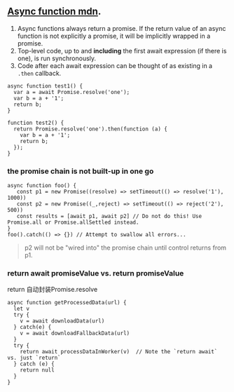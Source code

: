 ## [Async function mdn](https://developer.mozilla.org/en-US/docs/Web/JavaScript/Reference/Statements/async_function).  
1. Async functions always return a promise. If the return value of an async function is not explicitly a promise, it will be implicitly wrapped in a promise.  
2. Top-level code, up to and **including** the first await expression (if there is one), is run synchronously.   
3. Code after each await expression can be thought of as existing in a `.then` callback.  
```
async function test1() {
  var a = await Promise.resolve('one');
  var b = a + '1';
  return b;
}

function test2() {
  return Promise.resolve('one').then(function (a) {
    var b = a + '1';
    return b;
  });
}
```

### the promise chain is not built-up in one go
```
async function foo() {
   const p1 = new Promise((resolve) => setTimeout(() => resolve('1'), 1000))
   const p2 = new Promise((_,reject) => setTimeout(() => reject('2'), 500))   
   const results = [await p1, await p2] // Do not do this! Use Promise.all or Promise.allSettled instead.
}
foo().catch(() => {}) // Attempt to swallow all errors...
```
> p2 will not be "wired into" the promise chain until control returns from p1.

### return await promiseValue vs. return promiseValue
return 自动封装Promise.resolve
```
async function getProcessedData(url) {
  let v
  try {
    v = await downloadData(url)
  } catch(e) {
    v = await downloadFallbackData(url)
  }
  try {
    return await processDataInWorker(v)  // Note the `return await` vs. just `return`
  } catch (e) {
    return null
  }
}
```
